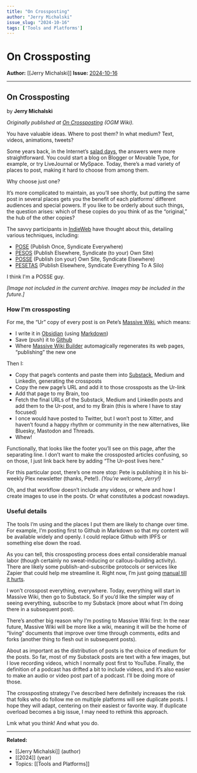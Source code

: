 ```yaml
---
title: "On Crossposting"
author: "Jerry Michalski"
issue_slug: "2024-10-16"
tags: ['Tools and Platforms']
---
```


# On Crossposting

**Author:** [[Jerry Michalski]]
**Issue:** [2024-10-16](https://plex.collectivesensecommons.org/2024-10-16/)

---

## On Crossposting
by **Jerry Michalski**

*Originally published at *[*On Crossposting*](https://wiki.openglobalmind.com/projects/jerry)* (OGM Wiki).*

You have valuable ideas. Where to post them? In what medium? Text, videos, animations, tweets?

Some years back, in the Internet’s [salad days](https://en.wikipedia.org/wiki/Salad_days), the answers were more straightforward. You could start a blog on Blogger or Movable Type, for example, or try LiveJournal or MySpace. Today, there’s a mad variety of places to post, making it hard to choose from among them.

Why choose just one?

It’s more complicated to maintain, as you’ll see shortly, but putting the same post in several places gets you the benefit of each platforms’ different audiences and special powers. If you like to be orderly about such things, the question arises: which of these copies do you think of as the “original,” the hub of the other copies?

The savvy participants in [IndieWeb](https://indieweb.org/) have thought about this, detailing various techniques, including:

- [POSE](https://indieweb.org/POSE) (Publish Once, Syndicate Everywhere)
- [PESOS](https://indieweb.org/PESOS) (Publish Elsewhere, Syndicate (to your) Own Site)
- [POSSE](https://indieweb.org/POSSE) (Publish (on your) Own Site, Syndicate Elsewhere)
- [PESETAS](https://indieweb.org/PESETAS) (Publish Elsewhere, Syndicate Everything To A Silo)

I think I'm a POSSE guy. 

*[Image not included in the current archive. Images may be included in the future.]*

### How I'm crossposting
For me, the “Ur” copy of every post is on Pete’s [Massive Wiki](https://massive.wiki/), which means:

- I write it in [Obsidian](https://obsidian.md/) (using [Markdown](http://en.wikipedia.org/wiki/Markdown))
- Save (push) it to [Github](http://en.wikipedia.org/wiki/GitHub)
- Where [Massive Wiki Builder](https://massive.wiki/massive_wiki_builder) automagically regenerates its web pages, “publishing” the new one

Then I:

- Copy that page’s contents and paste them into [Substack](https://rethinkconstraints.substack.com/), Medium and LinkedIn, generating the crossposts
- Copy the new page’s URL and add it to those crossposts as the Ur-link
- Add that page to my Brain, too
- Fetch the final URLs of the Substack, Medium and LinkedIn posts and add them to the Ur-post, and to my Brain (this is where I have to stay focused)
- I once would have posted to Twitter, but I won’t post to Xitter, and haven’t found a happy rhythm or community in the new alternatives, like Bluesky, Mastodon and Threads.
- Whew!

Functionally, that looks like the footer you’ll see on this page, after the separating line. I don’t want to make the crossposted articles confusing, so on those, I just link back here by adding “The Ur-post lives here.”

For this particular post, there’s one more stop: Pete is publishing it in his bi-weekly Plex newsletter (thanks, Pete!). *(You’re welcome, Jerry!)*

Oh, and that workflow doesn’t include any videos, or where and how I create images to use in the posts. Or what constitutes a podcast nowadays.

### Useful details
The tools I’m using and the places I put them are likely to change over time. For example, I’m posting first to Github in Markdown so that my content will be available widely and openly. I could replace Github with IPFS or something else down the road.

As you can tell, this crossposting process does entail considerable manual labor (though certainly no sweat-inducing or callous-building activity). There are likely some publish-and-subscribe protocols or services like Zapier that could help me streamline it. Right now, I’m just going [manual till it hurts](https://indieweb.org/manual_until_it_hurts).

I won’t crosspost everything, everywhere. Today, everything will start in Massive Wiki, then go to Substack. So if you’d like the simpler way of seeing everything, subscribe to my Substack (more about what I’m doing there in a subsequent post).

There’s another big reason why I’m posting to Massive Wiki first: In the near future, Massive Wiki will be more like a wiki, meaning it will be the home of “living” documents that improve over time through comments, edits and forks (another thing to flesh out in subsequent posts).

About as important as the distribution of posts is the choice of medium for the posts. So far, most of my Substack posts are text with a few images, but I love recording videos, which I normally post first to YouTube. Finally, the definition of a podcast has drifted a bit to include videos, and it’s also easier to make an audio or video post part of a podcast. I’ll be doing more of those.

The crossposting strategy I’ve described here definitely increases the risk that folks who do follow me on multiple platforms will see duplicate posts. I hope they will adapt, centering on their easiest or favorite way. If duplicate overload becomes a big issue, I may need to rethink this approach.

Lmk what you think! And what you do.

---

**Related:**
- [[Jerry Michalski]] (author)
- [[2024]] (year)
- Topics: [[Tools and Platforms]]

